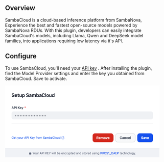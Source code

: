 ## Overview

SambaCloud is a cloud-based inference platform from SambaNova, Experience the best and fastest open-source models powered by SambaNova RDUs. With this plugin, developers can easily integrate SambaCloud's models, including Llama, Qwen and DeepSeek model families, into applications requiring low latency via it's API.

## Configure

To use SambaCloud, you'll need your [API key](http://cloud.sambanova.ai?utm_source=dify&utm_medium=external&utm_campaign=cloud_signup) . After installing the plugin, find the Model Provider settings and enter the key you obtained from SambaCloud. Save to activate.

![](./_assets/sambanova-api-key.png)